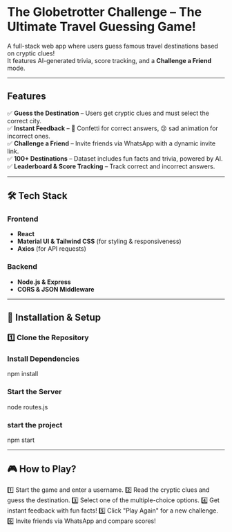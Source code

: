# The Globetrotter Challenge – The Ultimate Travel Guessing Game!

A full-stack web app where users guess famous travel destinations based on cryptic clues!  
It features AI-generated trivia, score tracking, and a **Challenge a Friend** mode.

---

## Features
✅ **Guess the Destination** – Users get cryptic clues and must select the correct city.  
✅ **Instant Feedback** – 🎉 Confetti for correct answers, 😢 sad animation for incorrect ones.  
✅ **Challenge a Friend** – Invite friends via WhatsApp with a dynamic invite link.  
✅ **100+ Destinations** – Dataset includes fun facts and trivia, powered by AI.  
✅ **Leaderboard & Score Tracking** – Track correct and incorrect answers.  

---

## 🛠️ Tech Stack
### **Frontend**
- **React**
- **Material UI & Tailwind CSS** (for styling & responsiveness)
- **Axios** (for API requests)

### **Backend**
- **Node.js & Express** 
- **CORS & JSON Middleware**

---

## 🔧 Installation & Setup
### **1️⃣ Clone the Repository**

### Install Dependencies
npm install

### Start the Server
node routes.js

### start the project
npm start

---

## 🎮 How to Play?
1️⃣ Start the game and enter a username.
2️⃣ Read the cryptic clues and guess the destination.
3️⃣ Select one of the multiple-choice options.
4️⃣ Get instant feedback with fun facts!
5️⃣ Click "Play Again" for a new challenge.
6️⃣ Invite friends via WhatsApp and compare scores!




















